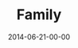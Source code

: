 ---
layout: message
category: message
series: "Meaning"
title: "Family"
date: 2014-06-21-00-00
message_id: 869
audio: "http://s3.amazonaws.com/crossroads-media/messages/audio/meaning_03.mp3"
audio-duration: ":"
program: "http://s3.amazonaws.com/crossroads-media/documents/06_21-22_14Program_2.pdf"
description: "Brian Tome talks about the true meaning of family."
video: "http://s3.amazonaws.com/crossroads-media/messages/video/meaning_03.mp4"
video-duration: ":"
video-image: "http://s3.amazonaws.com/crossroads-media/images/meaning_03_still.jpg"
tag: 
 - crossroads
 - crossroads-church
 - brian-tome
 - family
 - program
explicit: false
---